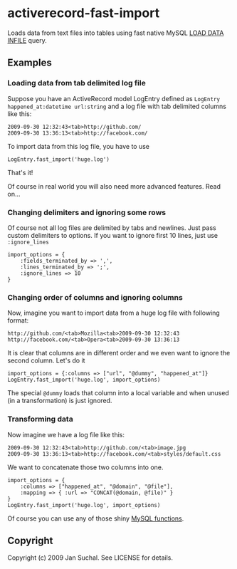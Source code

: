 # activerecord-fast-import

Loads data from text files into tables using fast native MySQL [LOAD DATA INFILE](http://dev.mysql.com/doc/refman/5.1/en/load-data.html) query.

## Examples

### Loading data from tab delimited log file

Suppose you have an ActiveRecord model LogEntry defined as `LogEntry happened_at:datetime url:string` and a log file with tab delimited columns like this:

    2009-09-30 12:32:43<tab>http://github.com/
    2009-09-30 13:36:13<tab>http://facebook.com/

To import data from this log file, you have to use

    LogEntry.fast_import('huge.log')

That's it! 

Of course in real world you will also need more advanced features. Read on...


### Changing delimiters and ignoring some rows

Of course not all log files are delimited by tabs and newlines. Just pass custom delimiters to options. If you want to ignore first 10 lines, just use `:ignore_lines`

    import_options = {
        :fields_terminated_by => ',',
        :lines_terminated_by => ';',
        :ignore_lines => 10
    }

### Changing order of columns and ignoring columns

Now, imagine you want to import data from a huge log file with following format:

    http://github.com/<tab>Mozilla<tab>2009-09-30 12:32:43
    http://facebook.com/<tab>Opera<tab>2009-09-30 13:36:13

It is clear that columns are in different order and we even want to ignore the second column. Let's do it

    import_options = {:columns => ["url", "@dummy", "happened_at"]}
    LogEntry.fast_import('huge.log', import_options)

The special `@dummy` loads that column into a local variable and when unused (in a transformation) is just ignored.

### Transforming data

Now imagine we have a log file like this:

    2009-09-30 12:32:43<tab>http://github.com/<tab>image.jpg
    2009-09-30 13:36:13<tab>http://facebook.com/<tab>styles/default.css

We want to concatenate those two columns into one.

    import_options = {
        :columns => ["happened_at", "@domain", "@file"],
        :mapping => { :url => "CONCAT(@domain, @file)" }
    }
    LogEntry.fast_import('huge.log', import_options)

Of course you can use any of those shiny [MySQL functions](http://dev.mysql.com/doc/refman/5.1/en/functions.html).

## Copyright

Copyright (c) 2009 Jan Suchal. See LICENSE for details.
